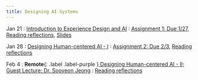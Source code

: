 ```yaml
---
title: Designing AI Systems
---
```


Jan 21
: [Introduction to Experience Design and AI](#)
  : [Assignment 1: Due 1/27](https://drive.google.com/drive/folders/1ABT0CudvDmRTKHt4jS1QjwobWGbnJB8s?usp=drive_link), [Reading reflections](https://forms.gle/ERvUbYe4GREuaSE39), [Slides](https://docs.google.com/presentation/d/1DFDuZwZhlsn9SFgo6Tmei7Q4YxeZtqfStXUv-E7pxOA/edit?usp=sharing)

Jan 28
: [Designing Human-centered AI - I](#)
  : [Assignment 2: Due 2/3](https://drive.google.com/drive/folders/1lnL8kJfupv4-aQXAtY42xghxrmac5VQ7?usp=drive_link), [Reading reflections](https://forms.gle/KbzNnbGc4bGUfCYK8)

Feb 4
: **Remote**{: .label .label-purple }[ Designing Human-centered AI - II; Guest Lecture: Dr. Sooyeon Jeong](#)
  : [Reading reflections](https://forms.gle/4Ts1yqvBxSLtdj1Z8)



<!-- Oct 2
: [Tracing, IntLists, & Recursion](#)
  : [2.1](#)
: **HW 1 due**{: .label .label-red }
 -->


